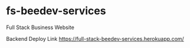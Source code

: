 # fs-beedev-services
Full Stack Business Website

Backend Deploy Link
https://full-stack-beedev-services.herokuapp.com/
